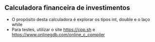 ## Calculadora financeira de investimentos
- O propósito desta calculadora é explorar os tipos int, double e o laço while
- Para testes, utilizar o site https://cpp.sh e https://www.onlinegdb.com/online_c_compiler
